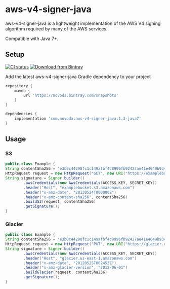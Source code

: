# aws-v4-signer-java

aws-v4-signer-java is a lightweight implementation of the AWS V4 signing algorithm required by many of the AWS services. 

Compatible with Java 7+.

## Setup

[![CI status](https://ci.novoda.com/buildStatus/icon?job=aws-v4-signer-java)](https://ci.novoda.com/job/aws-v4-signer-java/lastBuild/console) [![Download from Bintray](https://api.bintray.com/packages/novoda/snapshots/aws-v4-signer-java/images/download.svg)](https://bintray.com/novoda/snapshots/aws-v4-signer-java/_latestVersion)

Add the latest aws-v4-signer-java Gradle dependency to your project

```gradle
repository {
    maven {
        url 'https://novoda.bintray.com/snapshots'
    }
} 

dependencies {
    implementation 'com.novoda:aws-v4-signer-java:1.3-java7'
}
```

## Usage

### S3

```java
public class Example {
String contentSha256 = "e3b0c44298fc1c149afbf4c8996fb92427ae41e4649b934ca495991b7852b855";
HttpRequest request = new HttpRequest("GET", new URI("https://examplebucket.s3.amazonaws.com?max-keys=2&prefix=J"));
String signature = Signer.builder()
        .awsCredentials(new AwsCredentials(ACCESS_KEY, SECRET_KEY))
        .header("Host", "examplebucket.s3.amazonaws.com")
        .header("x-amz-date", "20130524T000000Z")
        .header("x-amz-content-sha256", contentSha256)
        .buildS3(request, contentSha256)
        .getSignature();
}
```

### Glacier

```java
public class Example {
String contentSha256 = "e3b0c44298fc1c149afbf4c8996fb92427ae41e4649b934ca495991b7852b855";
HttpRequest request = new HttpRequest("PUT", new URI("https://glacier.us-east-1.amazonaws.com/-/vaults/examplevault"));
String signature = Signer.builder()
        .awsCredentials(new AwsCredentials(ACCESS_KEY, SECRET_KEY))
        .header("Host", "glacier.us-east-1.amazonaws.com")
        .header("x-amz-date", "20120525T002453Z")
        .header("x-amz-glacier-version", "2012-06-01")
        .buildGlacier(request, contentSha256)
        .getSignature();
}
```
